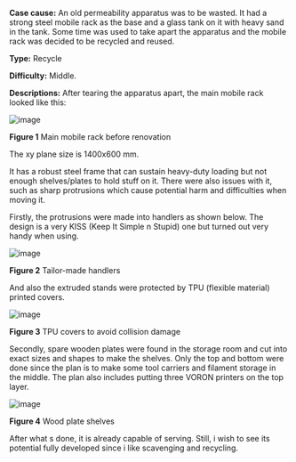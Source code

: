 **Case cause:** An old permeability apparatus was to be wasted. It had a strong steel mobile rack as the base and a glass tank on it with heavy sand in the tank. Some time was used to take apart the apparatus and the mobile rack was decided to be recycled and reused. 

**Type:** Recycle

**Difficulty:** Middle. 

**Descriptions:** After tearing the apparatus apart, the main mobile rack looked like this: 

![image](https://github.com/treesess/STEAMRELAY/assets/20311124/03d4aed8-64ad-4baf-9c5b-f37e28e4c52b)

**Figure 1**  Main mobile rack before renovation

The xy plane size is 1400x600 mm. 

It has a robust steel frame that can sustain heavy-duty loading but not enough shelves/plates to hold stuff on it. There were also issues with it, such as sharp protrusions which cause potential harm and difficulties when moving it. 

Firstly, the protrusions were made into handlers as shown below. The design is a very KISS (Keep It Simple n Stupid) one but turned out very handy when using. 

![image](https://github.com/treesess/STEAMRELAY/assets/20311124/57de4fe0-fc90-4be1-b114-b8c5dcceeacd)

**Figure 2**  Tailor-made handlers

And also the extruded stands were protected by TPU (flexible material) printed covers.

![image](https://github.com/treesess/STEAMRELAY/assets/20311124/a4197a1d-1b97-4a89-aa8a-499d8301fea7)

**Figure 3**  TPU covers to avoid collision damage


Secondly, spare wooden plates were found in the storage room and cut into exact sizes and shapes to make the shelves. Only the top and bottom were done since the plan is to make some tool carriers and filament storage in the middle. The plan also includes putting three VORON printers on the top layer. 

![image](https://github.com/treesess/STEAMRELAY/assets/20311124/dde451c3-54d2-464c-87a0-f5b3e9f052eb)

**Figure 4**  Wood plate shelves

After what s done, it is already capable of serving. Still, i wish to see its potential fully developed since i like scavenging and recycling. 
